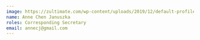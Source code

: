 ```yaml
---
image: https://zultimate.com/wp-content/uploads/2019/12/default-profile.png
name: Anne Chen Januszka
roles: Corresponding Secretary
email: annecj@gmail.com
---
```

